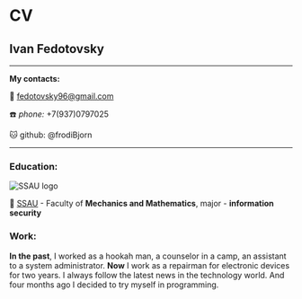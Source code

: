 # CV

## Ivan Fedotovsky
-------------------     
**My contacts:**

:email: [fedotovsky96@gmail.com](https://www.gmail.com)

:phone: *phone:* +7(937)0797025

:cat: github: @frodiBjorn

-------------------  
### Education:
![SSAU logo](https://ssau.ru/pagefiles/of_docs/logo_osnovnoy_goriz_ENG.png)

:school: [SSAU](https://ssau.ru/) - Faculty of **Mechanics and Mathematics**, major - **information security**
### Work:
**In the past**, I worked as a hookah man, a counselor in a camp, an assistant to a system administrator.
**Now** I work as a repairman for electronic devices for two years.
I always follow the latest news in the technology world. And four months ago  I decided to try myself in programming.